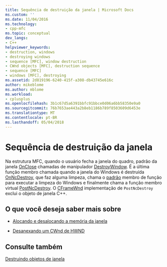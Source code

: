 ```yaml
---
title: Sequência de destruição da janela | Microsoft Docs
ms.custom: ''
ms.date: 11/04/2016
ms.technology:
- cpp-mfc
ms.topic: conceptual
dev_langs:
- C++
helpviewer_keywords:
- destruction, windows
- destroying windows
- sequence [MFC], window destruction
- CWnd objects [MFC], destruction sequence
- sequence [MFC]
- windows [MFC], destroying
ms.assetid: 2d819196-6240-415f-a308-db43745e616c
author: mikeblome
ms.author: mblome
ms.workload:
- cplusplus
ms.openlocfilehash: 3b1c67d5a6391bbfc91bbce0d06a6bb58350e9a0
ms.sourcegitcommit: 76b7653ae443a2b8eb1186b789f8503609d6453e
ms.translationtype: MT
ms.contentlocale: pt-BR
ms.lasthandoff: 05/04/2018
---
```

# <a name="window-destruction-sequence"></a>Sequência de destruição da janela
Na estrutura MFC, quando o usuário fecha a janela do quadro, padrão da janela [OnClose](../mfc/reference/cwnd-class.md#onclose) chamadas de manipulador [DestroyWindow](../mfc/reference/cwnd-class.md#destroywindow). É a última função membro chamada quando a janela do Windows é destruída [OnNcDestroy](../mfc/reference/cwnd-class.md#onncdestroy), que faz alguma limpeza, chama o [padrão](../mfc/reference/cwnd-class.md#default) membro de função para executar a limpeza do Windows e finalmente chama a função membro virtual [PostNcDestroy](../mfc/reference/cwnd-class.md#postncdestroy). O [CFrameWnd](../mfc/reference/cframewnd-class.md) implementação de `PostNcDestroy` exclui o objeto de janela C++.  
  
## <a name="what-do-you-want-to-know-more-about"></a>O que você deseja saber mais sobre  
  
-   [Alocando e desalocando a memória da janela](../mfc/allocating-and-deallocating-window-memory.md)  
  
-   [Desanexando um CWnd de HWND](../mfc/detaching-a-cwnd-from-its-hwnd.md)  
  
## <a name="see-also"></a>Consulte também  
 [Destruindo objetos de janela](../mfc/destroying-window-objects.md)

